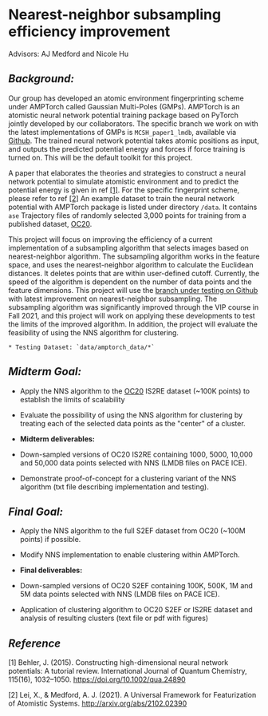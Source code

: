 # Nearest-neighbor subsampling efficiency improvement

Advisors: AJ Medford and Nicole Hu

## _Background:_

Our group has developed an atomic environment fingerprinting scheme under AMPTorch called Gaussian Multi-Poles (GMPs). AMPTorch is an atomistic neural network potential training package based on PyTorch jointly developed by our collaborators. The specific branch we work on with the latest implementations of GMPs is `MCSH_paper1_lmdb`, available via [Github](https://github.com/ulissigroup/amptorch/tree/MCSH_paper1_lmdb). The trained neural network potential takes atomic positions as input, and outputs the predicted potential energy and forces if force training is turned on. This will be the default toolkit for this project. 

A paper that elaborates the theories and strategies to construct a neural network potential to simulate atomistic environment and to predict the potential energy is given in ref [[1]](https://onlinelibrary.wiley.com/doi/full/10.1002/qua.24890). For the specific fingerprint scheme, please refer to ref [[2]](https://arxiv.org/abs/2102.02390v2) An example dataset to train the neural network potential with AMPTorch package is listed under directory `/data`. It contains `ase` Trajectory files of randomly selected 3,000 points for training from a published dataset, [OC20](https://opencatalystproject.org/).  

This project will focus on improving the efficiency of a current implementation of a subsampling algorithm that selects images based on nearest-neighbor algorithm. The subsampling algorithm works in the feature space, and uses the nearest-neighbor algorithm to calculate the Euclidean distances. It deletes points that are within user-defined cutoff. Currently, the speed of the algorithm is dependent on the number of data points and the feature dimensions. This project will use the [branch under testing on Github](https://github.com/nicoleyghu/amptorch/tree/MCSH_paper1) with latest improvement on nearest-neighbor subsampling. The subsampling algorithm was significantly improved through the VIP course in Fall 2021, and this project will work on applying these developments to test the limits of the improved algorithm. In addition, the project will evaluate the feasibility of using the NNS algorithm for clustering.

    * Testing Dataset: `data/amptorch_data/*`

## _Midterm Goal:_

- Apply the NNS algorithm to the [OC20](https://opencatalystproject.org/) IS2RE dataset (~100K points) to establish the limits of scalability

- Evaluate the possibility of using the NNS algorithm for clustering by treating each of the selected data points as the "center" of a cluster.

* **Midterm deliverables:** 

- Down-sampled versions of OC20 IS2RE containing 1000, 5000, 10,000 and 50,000 data points selected with NNS (LMDB files on PACE ICE).

- Demonstrate proof-of-concept for a clustering variant of the NNS algorithm (txt file describing implementation and testing).


## _Final Goal:_

- Apply the NNS algorithm to the full S2EF dataset from OC20 (~100M points) if possible.

- Modify NNS implementation to enable clustering within AMPTorch.


* **Final deliverables:** 

- Down-sampled versions of OC20 S2EF containing 100K, 500K, 1M and 5M data points selected with NNS (LMDB files on PACE ICE).

- Application of clustering algorithm to OC20 S2EF or IS2RE dataset and analysis of resulting clusters (text file or pdf with figures)

## _Reference_

[1] Behler, J. (2015). Constructing high-dimensional neural network potentials: A tutorial review. International Journal of Quantum Chemistry, 115(16), 1032–1050. https://doi.org/10.1002/qua.24890

[2] Lei, X., & Medford, A. J. (2021). A Universal Framework for Featurization of Atomistic Systems. http://arxiv.org/abs/2102.02390

